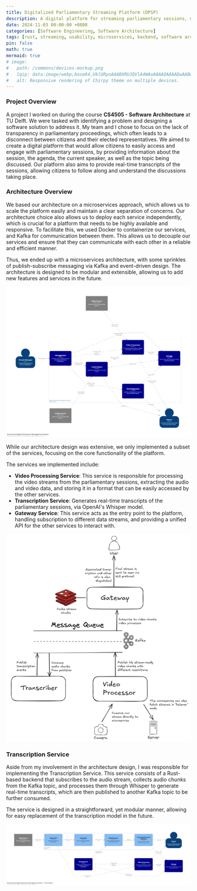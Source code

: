```yaml
---
title: Digitalized Parliamentary Streaming Platform (DPSP)
description: A digital platform for streaming parliamentary sessions, designed to enhance transparency and accessibility in government proceedings.
date: 2024-11-03 00:00:00 +0800
categories: [Software Engineering, Software Architecture]
tags: [rust, streaming, usability, microservices, backend, software architecture, docker, kafka]
pin: false
math: true
mermaid: true
# image:
#   path: /commons/devices-mockup.png
#   lqip: data:image/webp;base64,UklGRpoAAABXRUJQVlA4WAoAAAAQAAAADwAABwAAQUxQSDIAAAARL0AmbZurmr57yyIiqE8oiG0bejIYEQTgqiDA9vqnsUSI6H+oAERp2HZ65qP/VIAWAFZQOCBCAAAA8AEAnQEqEAAIAAVAfCWkAALp8sF8rgRgAP7o9FDvMCkMde9PK7euH5M1m6VWoDXf2FkP3BqV0ZYbO6NA/VFIAAAA
#   alt: Responsive rendering of Chirpy theme on multiple devices.
---
```


### Project Overview

A project I worked on during the course **CS4505 - Software Architecture** at TU Delft. We were tasked with identifying a problem and designing a software solution to address it. My team and I chose to focus on the lack of transparency in parliamentary proceedings, which often leads to a disconnect between citizens and their elected representatives. We aimed to create a digital platform that would allow citizens to easily access and engage with parliamentary sessions, by providing information about the session, the agenda, the current speaker, as well as the topic being discussed. Our platform also aims to provide real-time transcripts of the sessions, allowing citizens to follow along and understand the discussions taking place.

### Architecture Overview

We based our architecture on a microservices approach, which allows us to scale the platform easily and maintain a clear separation of concerns. Our architecture choice also allows us to deploy each service independently, which is crucial for a platform that needs to be highly available and responsive. To facilitate this, we used Docker to containerize our services, and Kafka for communication between them. This allows us to decouple our services and ensure that they can communicate with each other in a reliable and efficient manner.

Thus, we ended up with a microservices architecture, with some sprinkles of publish-subscribe messaging via Kafka and event-driven design. The architecture is designed to be modular and extensible, allowing us to add new features and services in the future. 


![DPSP Architecture Diagram](/assets/img/dpsp/dpsp-architecture.png)


While our architecture design was extensive, we only implemented a subset of the services, focusing on the core functionality of the platform. 

The services we implemented include:

- **Video Processing Service**: This service is responsible for processing the video streams from the parliamentary sessions, extracting the audio and video data, and storing it in a format that can be easily accessed by the other services.
- **Transcription Service**: Generates real-time transcripts of the parliamentary sessions, via OpenAI's Whisper model.
- **Gateway Service**: This service acts as the entry point to the platform, handling subscription to different data streams, and providing a unified API for the other services to interact with.

![DPSP Implemented System Diagram](/assets/img/dpsp/dpsp-sis-diag.png)

### Transcription Service

Aside from my involvement in the architecture design, I was responsible for implementing the Transcription Service. This service consists of a Rust-based backend that subscribes to the audio stream, collects audio chunks from the Kafka topic, and processes them through Whisper to generate real-time transcripts, which are then published to another Kafka topic to be further consumed. 

The service is designed in a straightforward, yet modular manner, allowing for easy replacement of the transcription model in the future. 

![DPSP Transcription Service Diagram](/assets/img/dpsp/dpsp-transcription.png)


